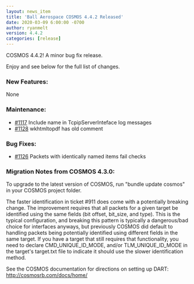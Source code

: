 ```yaml
---
layout: news_item
title: 'Ball Aerospace COSMOS 4.4.2 Released'
date: 2020-03-09 6:00:00 -0700
author: ryanmelt
version: 4.4.2
categories: [release]
---
```


COSMOS 4.4.2!   A minor bug fix release.

Enjoy and see below for the full list of changes.

### New Features:

None

### Maintenance:
* [#1117](https://github.com/BallAerospace/COSMOS/issues/1117) Include name in TcpipServerInteface log messages
* [#1128](https://github.com/BallAerospace/COSMOS/issues/1128) wkhtmltopdf has old comment

### Bug Fixes:

* [#1126](https://github.com/BallAerospace/COSMOS/issues/1126) Packets with identically named items fail checks

### Migration Notes from COSMOS 4.3.0:

To upgrade to the latest version of COSMOS, run "bundle update cosmos" in your COSMOS project folder.

The faster identification in ticket #911 does come with a potentially breaking change.  The improvement requires that all packets for a given target be identified using the same fields (bit offset, bit_size, and type).   This is the typical configuration, and breaking this pattern is typically a dangerous/bad choice for interfaces anyways, but previously COSMOS did default to handling packets being potentially identified using different fields in the same target.  If you have a target that still requires that functionality, you need to declare CMD_UNIQUE_ID_MODE, and/or TLM_UNIQUE_ID_MODE in the target's target.txt file to indicate it should use the slower identification method.

See the COSMOS documentation for directions on setting up DART: http://cosmosrb.com/docs/home/
